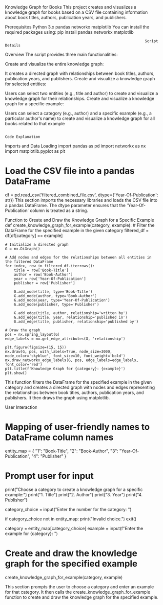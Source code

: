 Knowledge Graph for Books
This project creates and visualizes a knowledge graph for books based on a CSV file containing information about book titles, authors, publication years, and publishers.

Prerequisites
Python 3.x
pandas
networkx
matplotlib
You can install the required packages using:
pip install pandas networkx matplotlib

                                                                    Script Details
Overview
The script provides three main functionalities:

Create and visualize the entire knowledge graph:

It creates a directed graph with relationships between book titles, authors, publication years, and publishers.
Create and visualize a knowledge graph for selected entities:

Users can select two entities (e.g., title and author) to create and visualize a knowledge graph for their relationships.
Create and visualize a knowledge graph for a specific example:

Users can select a category (e.g., author) and a specific example (e.g., a particular author's name) to create and visualize a knowledge graph for all books related to that example


                                                                        Code Explanation
Imports and Data Loading
import pandas as pd
import networkx as nx
import matplotlib.pyplot as plt

# Load the CSV file into a pandas DataFrame
df = pd.read_csv('filtered_combined_file.csv', dtype={'Year-Of-Publication': str})
This section imports the necessary libraries and loads the CSV file into a pandas DataFrame. The dtype parameter ensures that the 'Year-Of-Publication' column is treated as a string.


Function to Create and Draw the Knowledge Graph for a Specific Example
def create_knowledge_graph_for_example(category, example):
    # Filter the DataFrame for the specified example in the given category
    filtered_df = df[df[category] == example]

    # Initialize a directed graph
    G = nx.DiGraph()

    # Add nodes and edges for the relationships between all entities in the filtered DataFrame
    for index, row in filtered_df.iterrows():
        title = row['Book-Title']
        author = row['Book-Author']
        year = row['Year-Of-Publication']
        publisher = row['Publisher']

        G.add_node(title, type='Book-Title')
        G.add_node(author, type='Book-Author')
        G.add_node(year, type='Year-Of-Publication')
        G.add_node(publisher, type='Publisher')

        G.add_edge(title, author, relationship='written by')
        G.add_edge(title, year, relationship='published in')
        G.add_edge(title, publisher, relationship='published by')

    # Draw the graph
    pos = nx.spring_layout(G)
    edge_labels = nx.get_edge_attributes(G, 'relationship')

    plt.figure(figsize=(15, 15))
    nx.draw(G, pos, with_labels=True, node_size=3000, node_color='skyblue', font_size=10, font_weight='bold')
    nx.draw_networkx_edge_labels(G, pos, edge_labels=edge_labels, font_color='red')
    plt.title(f'Knowledge Graph for {category}: {example}')
    plt.show()

This function filters the DataFrame for the specified example in the given category and creates a directed graph with nodes and edges representing the relationships between book titles, authors, publication years, and publishers. It then draws the graph using matplotlib.

User Interaction
# Mapping of user-friendly names to DataFrame column names
entity_map = {
    "1": "Book-Title",
    "2": "Book-Author",
    "3": "Year-Of-Publication",
    "4": "Publisher"
}

# Prompt user for input
print("Choose a category to create a knowledge graph for a specific example:")
print("1. Title")
print("2. Author")
print("3. Year")
print("4. Publisher")

category_choice = input("Enter the number for the category: ")

if category_choice not in entity_map:
    print("Invalid choice.")
    exit()

category = entity_map[category_choice]
example = input(f"Enter the example for {category}: ")

# Create and draw the knowledge graph for the specified example
create_knowledge_graph_for_example(category, example)


This section prompts the user to choose a category and enter an example for that category. It then calls the create_knowledge_graph_for_example function to create and draw the knowledge graph for the specified example.
